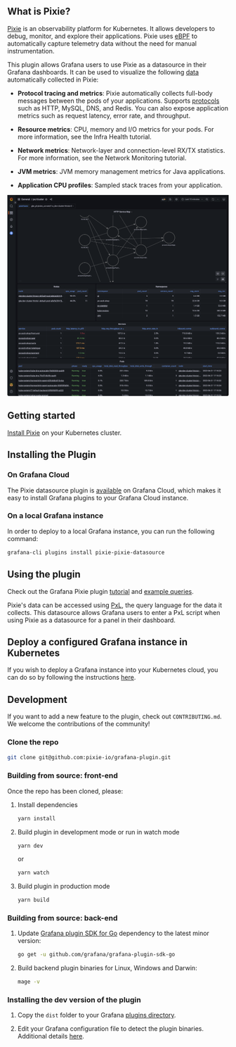 ## What is Pixie?

[Pixie](https://docs.px.dev/about-pixie/what-is-pixie/) is an observability platform for Kubernetes. It allows developers to debug, monitor, and explore their applications. Pixie uses [eBPF](https://docs.px.dev/about-pixie/pixie-ebpf/) to automatically capture telemetry data without the need for manual instrumentation.

This plugin allows Grafana users to use Pixie as a datasource in their Grafana dashboards. It can be used to visualize the following [data](https://docs.px.dev/about-pixie/data-sources/) automatically collected in Pixie:

* **Protocol tracing and metrics**: Pixie automatically collects full-body messages between the pods of your applications. Supports [protocols](https://docs.px.dev/about-pixie/data-sources/#supported-protocols) such as HTTP, MySQL, DNS, and Redis. You can also expose application metrics such as request latency, error rate, and throughput.

* **Resource metrics**: CPU, memory and I/O metrics for your pods. For more information, see the Infra Health tutorial.

* **Network metrics**: Network-layer and connection-level RX/TX statistics. For more information, see the Network Monitoring tutorial.

* **JVM metrics**: JVM memory management metrics for Java applications.

* **Application CPU profiles**: Sampled stack traces from your application.

![pxCluster](https://raw.githubusercontent.com/pixie-io/grafana-plugin/master/src/img/screenshots/px-cluster-grafana.png)

## Getting started

[Install Pixie](https://docs.pixielabs.ai/installing-pixie/) on your Kubernetes cluster.

## Installing the Plugin

### On Grafana Cloud

The Pixie datasource plugin is [available](https://grafana.com/grafana/plugins/pixie-pixie-datasource/?tab=installation) on Grafana Cloud, which makes it easy to install Grafana plugins to your Grafana Cloud instance.

### On a local Grafana instance

In order to deploy to a local Grafana instance, you can run the following command:

```bash
grafana-cli plugins install pixie-pixie-datasource
```

## Using the plugin

Check out the Grafana Pixie plugin [tutorial](https://docs.px.dev/tutorials/integrations/grafana) and [example queries](https://github.com/pixie-io/grafana-plugin/tree/main/examples).

Pixie's data can be accessed using [PxL](https://docs.px.dev/reference/pxl/), the query language for the data it collects. This datasource allows Grafana users to enter a PxL script when using Pixie as a datasource for a panel in their dashboard.

## Deploy a configured Grafana instance in Kubernetes

If you wish to deploy a Grafana instance into your Kubernetes cloud, you can do so by following the instructions [here](https://github.com/pixie-labs/pixielabs/tree/main/k8s/grafana_demo).

## Development

If you want to add a new feature to the plugin, check out `CONTRIBUTING.md`. We welcome the contributions of the community!

### Clone the repo

```bash
git clone git@github.com:pixie-io/grafana-plugin.git
```

### Building from source: front-end

Once the repo has been cloned, please:

1. Install dependencies

   ```bash
   yarn install
   ```

2. Build plugin in development mode or run in watch mode

   ```bash
   yarn dev
   ```

   or

   ```bash
   yarn watch
   ```

3. Build plugin in production mode

   ```bash
   yarn build
   ```

### Building from source: back-end

1. Update [Grafana plugin SDK for Go](https://grafana.com/docs/grafana/latest/developers/plugins/backend/grafana-plugin-sdk-for-go/) dependency to the latest minor version:

   ```bash
   go get -u github.com/grafana/grafana-plugin-sdk-go
   ```

2. Build backend plugin binaries for Linux, Windows and Darwin:

   ```bash
   mage -v
   ```

### Installing the dev version of the plugin

1. Copy the `dist` folder to your Grafana [plugins directory](https://grafana.com/docs/grafana/latest/administration/configuration/#plugins).

2. Edit your Grafana configuration file to detect the plugin binaries. Additional details [here](https://grafana.com/docs/grafana/latest/administration/configuration/).
